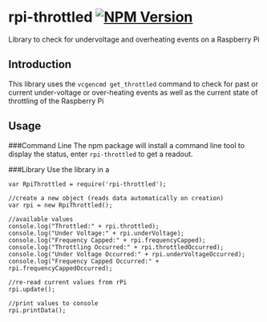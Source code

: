 # rpi-throttled [![NPM Version](https://img.shields.io/npm/v/rpi-throttled.svg)](https://www.npmjs.com/package/rpi-throttled)

Library to check for undervoltage and overheating events on a Raspberry Pi

## Introduction
This library uses the `vcgencmd get_throttled` command to check for past or current under-voltage or over-heating events as well as the current state of throttling of the Raspberry Pi

## Usage
###Command Line
The npm package will install a command line tool to display the status, enter `rpi-throttled` to get a readout.

###Library
Use the library in a

```
var RpiThrottled = require('rpi-throttled');

//create a new object (reads data automatically on creation)
var rpi = new RpiThrottled();

//available values
console.log("Throttled:" + rpi.throttled);
console.log("Under Voltage:" + rpi.underVoltage);
console.log("Frequency Capped:" + rpi.frequencyCapped);
console.log("Throttling Occurred:" + rpi.throttledOccurred);
console.log("Under Voltage Occurred:" + rpi.underVoltageOccurred);
console.log("Frequency Capped Occurred:" + rpi.frequencyCappedOccurred);

//re-read current values from rPi
rpi.update();

//print values to console
rpi.printData();
```
